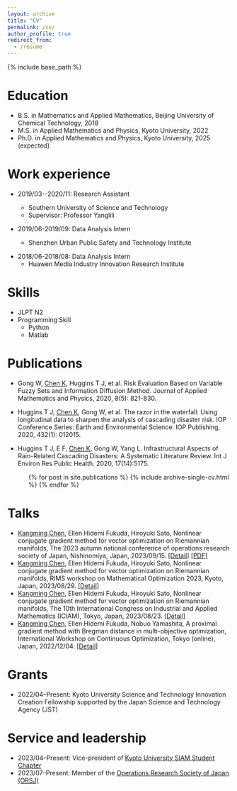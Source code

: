 ```yaml
---
layout: archive
title: "CV"
permalink: /cv/
author_profile: true
redirect_from:
  - /resume
---
```


{% include base_path %}

Education
======
* B.S. in Mathematics and Applied Mathematics, Beijing University of Chemical Technology, 2018
* M.S. in Applied Mathematics and Physics, Kyoto University, 2022
* Ph.D. in Applied Mathematics and Physics, Kyoto University, 2025 (expected)

Work experience
======
* 2019/03--2020/11: Research Assistant
  * Southern University of Science and Technology
  * Supervisor: Professor Yanglili
    
* 2019/06-2019/09: Data Analysis Intern
  * Shenzhen Urban Public Safety and Technology Institute
 <!-- * Collect and do the analysis of fire data.
   * Participated in the content analysis and visual design of "A Map of Urban Security".-->
* 2018/06-2018/08: Data Analysis Intern
  * Huawen Media Industry Innovation Research Institute
 <!--   * Collect data from the Internet, including textual and numerical data. Organize data, set indicators, analyze data, and form the results.-->

  
Skills
======
* JLPT N2
* Programming Skill
  * Python
  * Matlab


Publications
======
* Gong W, <u>Chen K</u>, Huggins T J, et al. Risk Evaluation Based on Variable Fuzzy Sets and Information Diffusion Method. Journal of Applied Mathematics and Physics, 2020, 8(5): 821-830.
* Huggins T J, <u>Chen K</u>, Gong W, et al. The razor in the waterfall: Using longitudinal data to sharpen the analysis of cascading disaster risk. IOP Conference Series: Earth and Environmental Science. IOP Publishing, 2020, 432(1): 012015. 
* Huggins T J, E F, <u>Chen K</u>, Gong W, Yang L. Infrastructural Aspects of Rain-Related Cascading Disasters: A Systematic Literature Review. Int J Environ Res Public Health. 2020, 17(14):5175.


  <ul>{% for post in site.publications %}
    {% include archive-single-cv.html %}
  {% endfor %}</ul>
  
Talks
======
*  <u>Kangming Chen</u>, Ellen Hidemi Fukuda, Hiroyuki Sato, Nonlinear conjugate gradient method for vector optimization on Riemannian manifolds, The 2023 autumn national conference of operations research society of Japan, Nishinomiya, Japan, 2023/09/15. [[Detail]](https://orsj.org/nc2023f/) [[PDF]](https://kangming.tech/files/OR2023_Abstract_Chen_Kangming.pdf)
*  <u>Kangming Chen</u>, Ellen Hidemi Fukuda, Hiroyuki Sato, Nonlinear conjugate gradient method for vector optimization on Riemannian manifolds, RIMS workshop on Mathematical Optimization 2023, Kyoto, Japan, 2023/08/29. [[Detail]](http://infoshako.sk.tsukuba.ac.jp/~maiko/RIMS2023/)
*  <u>Kangming Chen</u>, Ellen Hidemi Fukuda, Hiroyuki Sato, Nonlinear conjugate gradient method for vector optimization on Riemannian manifolds, The 10th International Congress on Industrial and Applied Mathematics (ICIAM), Tokyo, Japan, 2023/08/23. [[Detail]](https://iciam2023.org/registered_data?id=01064)
*  <u>Kangming Chen</u>, Ellen Hidemi Fukuda, Nobuo Yamashita, A proximal gradient method with Bregman distance in multi-objective optimization, International Workshop on Continuous Optimization, Tokyo (online), Japan,  2022/12/04. [[Detail]](http://www.opt.c.titech.ac.jp/DecemberWorkshop/schedule.html)


<div style="display:none">
  <ul>{% for post in site.talks %}
    {% include archive-single-talk-cv.html %}
  {% endfor %}</ul>
</div>

Grants
======
* 2022/04–Present: Kyoto University Science and Technology Innovation Creation Fellowship supported by the Japan Science and Technology Agency (JST)


Service and leadership
======
* 2023/04–Present: Vice-president of [Kyoto University SIAM Student Chapter](https://sites.google.com/view/siam-sc-kyoto/)
* 2023/07–Present: Member of the [Operations Research Society of Japan (ORSJ)](https://orsj.org/)
